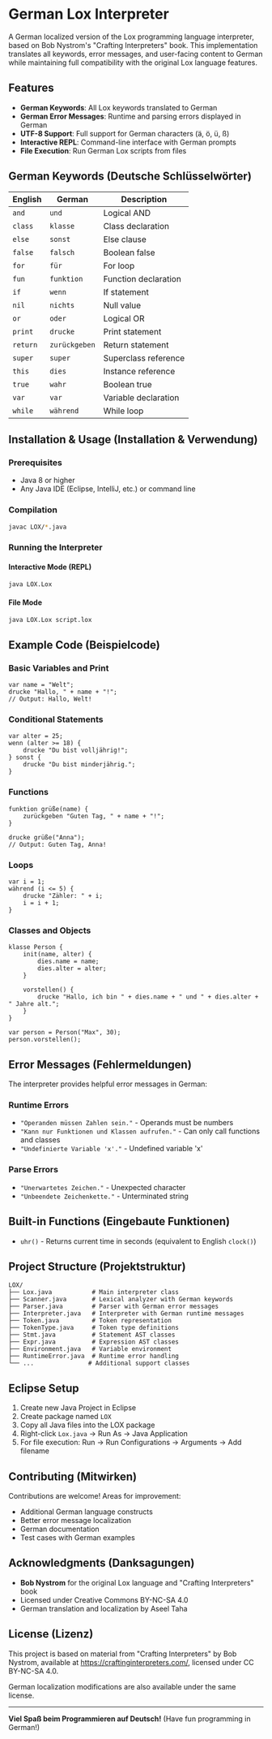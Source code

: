 # German Lox Interpreter

A German localized version of the Lox programming language interpreter, based on Bob Nystrom's "Crafting Interpreters" book. This implementation translates all keywords, error messages, and user-facing content to German while maintaining full compatibility with the original Lox language features.

## Features

- **German Keywords**: All Lox keywords translated to German
- **German Error Messages**: Runtime and parsing errors displayed in German
- **UTF-8 Support**: Full support for German characters (ä, ö, ü, ß)
- **Interactive REPL**: Command-line interface with German prompts
- **File Execution**: Run German Lox scripts from files

## German Keywords (Deutsche Schlüsselwörter)

| English | German | Description |
|---------|--------|-------------|
| `and` | `und` | Logical AND |
| `class` | `klasse` | Class declaration |
| `else` | `sonst` | Else clause |
| `false` | `falsch` | Boolean false |
| `for` | `für` | For loop |
| `fun` | `funktion` | Function declaration |
| `if` | `wenn` | If statement |
| `nil` | `nichts` | Null value |
| `or` | `oder` | Logical OR |
| `print` | `drucke` | Print statement |
| `return` | `zurückgeben` | Return statement |
| `super` | `super` | Superclass reference |
| `this` | `dies` | Instance reference |
| `true` | `wahr` | Boolean true |
| `var` | `var` | Variable declaration |
| `while` | `während` | While loop |

## Installation & Usage (Installation & Verwendung)

### Prerequisites
- Java 8 or higher
- Any Java IDE (Eclipse, IntelliJ, etc.) or command line

### Compilation
```bash
javac LOX/*.java
```

### Running the Interpreter

#### Interactive Mode (REPL)
```bash
java LOX.Lox
```

#### File Mode
```bash
java LOX.Lox script.lox
```

## Example Code (Beispielcode)

### Basic Variables and Print
```lox
var name = "Welt";
drucke "Hallo, " + name + "!";
// Output: Hallo, Welt!
```

### Conditional Statements
```lox
var alter = 25;
wenn (alter >= 18) {
    drucke "Du bist volljährig!";
} sonst {
    drucke "Du bist minderjährig.";
}
```

### Functions
```lox
funktion grüße(name) {
    zurückgeben "Guten Tag, " + name + "!";
}

drucke grüße("Anna");
// Output: Guten Tag, Anna!
```

### Loops
```lox
var i = 1;
während (i <= 5) {
    drucke "Zähler: " + i;
    i = i + 1;
}
```

### Classes and Objects
```lox
klasse Person {
    init(name, alter) {
        dies.name = name;
        dies.alter = alter;
    }
    
    vorstellen() {
        drucke "Hallo, ich bin " + dies.name + " und " + dies.alter + " Jahre alt.";
    }
}

var person = Person("Max", 30);
person.vorstellen();
```

## Error Messages (Fehlermeldungen)

The interpreter provides helpful error messages in German:

### Runtime Errors
- `"Operanden müssen Zahlen sein."` - Operands must be numbers
- `"Kann nur Funktionen und Klassen aufrufen."` - Can only call functions and classes  
- `"Undefinierte Variable 'x'."` - Undefined variable 'x'

### Parse Errors
- `"Unerwartetes Zeichen."` - Unexpected character
- `"Unbeendete Zeichenkette."` - Unterminated string

## Built-in Functions (Eingebaute Funktionen)

- `uhr()` - Returns current time in seconds (equivalent to English `clock()`)

## Project Structure (Projektstruktur)

```
LOX/
├── Lox.java           # Main interpreter class
├── Scanner.java       # Lexical analyzer with German keywords
├── Parser.java        # Parser with German error messages
├── Interpreter.java   # Interpreter with German runtime messages
├── Token.java         # Token representation
├── TokenType.java     # Token type definitions
├── Stmt.java          # Statement AST classes
├── Expr.java          # Expression AST classes
├── Environment.java   # Variable environment
├── RuntimeError.java  # Runtime error handling
└── ...               # Additional support classes
```

## Eclipse Setup

1. Create new Java Project in Eclipse
2. Create package named `LOX`
3. Copy all Java files into the LOX package
4. Right-click `Lox.java` → Run As → Java Application
5. For file execution: Run → Run Configurations → Arguments → Add filename

## Contributing (Mitwirken)

Contributions are welcome! Areas for improvement:
- Additional German language constructs
- Better error message localization
- German documentation
- Test cases with German examples

## Acknowledgments (Danksagungen)

- **Bob Nystrom** for the original Lox language and "Crafting Interpreters" book
- Licensed under Creative Commons BY-NC-SA 4.0
- German translation and localization by Aseel Taha

## License (Lizenz)

This project is based on material from "Crafting Interpreters" by Bob Nystrom, available at https://craftinginterpreters.com/, licensed under CC BY-NC-SA 4.0.

German localization modifications are also available under the same license.

---

**Viel Spaß beim Programmieren auf Deutsch!** (Have fun programming in German!)

